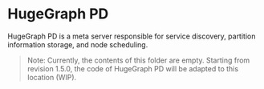 # HugeGraph PD

HugeGraph PD is a meta server responsible for service discovery, partition information storage, and node scheduling.

> Note: Currently, the contents of this folder are empty. Starting from revision 1.5.0, the code of HugeGraph PD will be adapted to this location (WIP).

